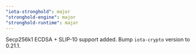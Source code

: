 ```yaml
---
"iota-stronghold": major
"stronghold-engine": major
"stronghold-runtime": major
---
```


Secp256k1 ECDSA + SLIP-10 support added.
Bump `iota-crypto` version to 0.21.1.

